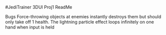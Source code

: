 #JediTrainer 3DUI Proj1 ReadMe
 
Bugs
Force-throwing objects at enemies instantly destroys them but should only take off 1 health. 
The lightning particle effect loops infinitely on one hand when input is held
